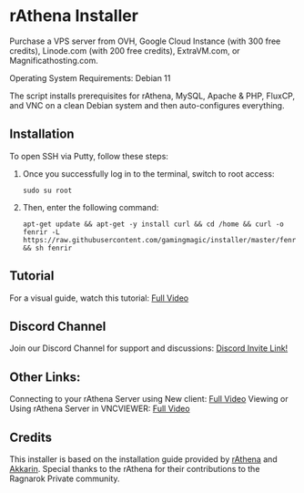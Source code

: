 # rAthena Installer

Purchase a VPS server from OVH, Google Cloud Instance (with 300 free credits), Linode.com (with 200 free credits), ExtraVM.com, or Magnificathosting.com.

Operating System Requirements: Debian 11

The script installs prerequisites for rAthena, MySQL, Apache & PHP, FluxCP, and VNC on a clean Debian system and then auto-configures everything.

## Installation

To open SSH via Putty, follow these steps:

1. Once you successfully log in to the terminal, switch to root access:
   
   ```
   sudo su root
   ```

2. Then, enter the following command:
   
   ```
   apt-get update && apt-get -y install curl && cd /home && curl -o fenrir -L https://raw.githubusercontent.com/gamingmagic/installer/master/fenrir && sh fenrir
   ```

## Tutorial

For a visual guide, watch this tutorial: [Full Video](https://youtu.be/l2rM8se5wi8)

## Discord Channel

Join our Discord Channel for support and discussions: [Discord Invite Link!](https://discord.gg/pyzWeeJz3T)

## Other Links:

Connecting to your rAthena Server using New client: [Full Video](https://www.youtube.com/watch?v=ulCkVJWO5Vk)
Viewing or Using rAthena Server in VNCVIEWER: [Full Video](https://www.youtube.com/watch?v=QSz73gbWxAA)

## Credits

This installer is based on the installation guide provided by [rAthena](https://github.com/rathena/rathena/wiki/installations) and [Akkarin](https://rathena.org/board/profile/3433-akkarin/). Special thanks to the rAthena for their contributions to the Ragnarok Private community.
